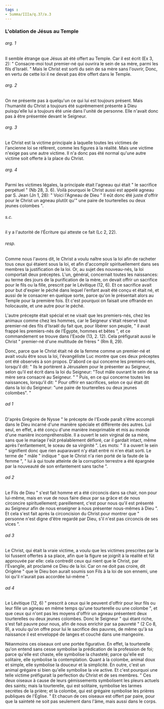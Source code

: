 ```yaml
---
tags : 
- Summa/IIIa/q.37/a.3
---
```


### L'oblation de Jésus au Temple

###### arg. 1
Il semble étrange que Jésus ait été offert au Temple. Car il est écrit (Ex 3, 2): " Consacre-moi tout premier-né qui ouvrira le sein de sa mère, parmi les fils d'Israël. " Mais le Christ est sorti du sein de sa mère sans l'ouvrir, Donc, en vertu de cette loi il ne devait pas être offert dans le Temple. 

###### arg. 2
On ne présente pas à quelqu'un ce qui lui est toujours présent. Mais l'humanité du Christ a toujours été suprêmement présente à Dieu puisqu'elle lui a toujours été unie dans l'unité de personne. Elle n'avait donc pas à être présentée devant le Seigneur. 

###### arg. 3
Le Christ est la victime principale à laquelle toutes les victimes de l'ancienne loi se réfèrent, comme les figures à la réalité. Mais une victime n'exige pas une autre victime. Il n'a donc pas été normal qu'une autre victime soit offerte à la place du Christ. 

###### arg. 4
Parmi les victimes légales, la principale était l'agneau qui était " le sacrifice perpétuel " (Nb 28, 3. 6). Voilà pourquoi le Christ aussi est appelé agneau par S. Jean (Jn 1, 28): " Voici l'Agneau de Dieu " Il eût donc été juste d'offrir pour le Christ un agneau plutôt qu'" une paire de tourterelles ou deux jeunes colombes ". 

###### s.c.
il y a l'autorité de l’Écriture qui atteste ce fait (Lc 2, 22). 

###### resp.
Comme nous l'avons dit, le Christ a voulu naître sous la loi afin de racheter tous ceux qui étaient sous la loi, et afin d'accomplir spirituellement dans ses membres la justification de la loi. Or, au sujet des nouveau-nés, la loi comportait deux préceptes. L'un, général, concernait toutes les naissances: au terme des jours de la purification de la mère, on devait offrir un sacrifice pour le fils ou la fille, prescrit par le Lévitique (12, 6). Et ce sacrifice avait pour but d'expier le péché dans lequel l'enfant avait été conçu et était né, et aussi de le consacrer en quelque sorte, parce qu'on le présentait alors au Temple pour la première fois. Et c'est pourquoi on faisait une offrande en holocauste, et une autre pour le péché. 

L'autre précepte était spécial et ne visait que les premiers-nés, chez les animaux comme chez les hommes, car le Seigneur s'était réservé tout premier-né des fils d'Israël du fait que, pour libérer son peuple, " il avait frappé les premiers-nés de l’Égypte, hommes et bêtes ", et ce commandement se trouve dans l'Exode (13, 2. 12). Cela préfigurait aussi le Christ " premier-né d'une multitude de frères " (Rm 8, 29). 

Donc, parce que le Christ était né de la femme comme un premier-né et avait voulu être sous la loi, l'évangéliste Luc montre que ces deux préceptes ont été observés à son propos. D'abord ce qui concerne les premiers-nés, lorsqu'il dit: " Ils le portèrent à Jérusalem pour le présenter au Seigneur, selon qu'il est écrit dans la loi du Seigneur: "Tout mâle ouvrant le sein de sa mère sera consacré au Seigneur. " " Puis, en ce qui concerne toutes les naissances, lorsqu'il dit: " Pour offrir en sacrifices, selon ce qui était dit dans la loi du Seigneur: "une paire de tourterelles ou deux jeunes colombes". " 

###### ad 1
D'après Grégoire de Nysse " le précepte de l'Exode paraît s'être accompli dans le Dieu incarné d'une manière spéciale et différente des autres. Lui seul, en effet, a été conçu d'une manière inexprimable et mis au monde d'une manière incompréhensible. Il a ouvert le sein virginal de sa mère, sans que le mariage l'eût préalablement défloré, car il gardait intact, même après l'enfantement, le sceau de sa virginité ". Les mots: " Il a ouvert le sein " signifient donc que rien auparavant n'y était entré ni n'en était sorti. Le terme de " mâle " indique " que le Christ n'a rien porté de la faute de la femme ", " lui à qui toute atteinte de la corruption terrestre a été épargnée par la nouveauté de son enfantement sans tache ". 

###### ad 2
Le Fils de Dieu " s'est fait homme et a été circoncis dans sa chair, non pour lui-même, mais en vue de nous faire dieux par sa grâce et de nous circoncire spirituellement; pareillement, c'est pour nous qu'il est présenté au Seigneur afin de nous enseigner à nous présenter nous-mêmes à Dieu ". Et cela s'est fait après la circoncision du Christ pour montrer que " personne n'est digne d'être regardé par Dieu, s'il n'est pas circoncis de ses vices ". 

###### ad 3
Le Christ, qui était la vraie victime, a voulu que les victimes prescrites par la loi fussent offertes à sa place, afin que la figure se joignît à la réalité et fût approuvée par elle: cela contredit ceux qui nient que le Christ, par l'Évangile, ait proclamé ce Dieu de la loi. Car on ne doit pas croire, dit Origène " que le Dieu bon aurait soumis son Fils à la loi de son ennemi, une loi qu'il n'aurait pas accordée lui-même ". 

###### ad 4
Le Lévitique (12, 6) " prescrit à ceux qui le peuvent d'offrir pour leur fils ou leur fille un agneau en même temps qu'une tourterelle ou une colombe ", et que ceux qui n'ont pas les moyens d'offrir un agneau présentent deux tourterelles ou deux jeunes colombes. Donc le Seigneur " qui étant riche, s'est fait pauvre pour nous, afin de nous enrichir par sa pauvreté " (2 Co 8, 9), a voulu qu'on offre pour lui le sacrifice des pauvres, de même qu'à sa naissance il est enveloppé de langes et couché dans une mangeoire. 

Néanmoins ces oiseaux ont une portée figurative. En effet, la tourterelle qu'on entend sans cesse symbolise la prédication de la profession de foi; parce qu'elle est chaste, elle symbolise la chasteté; parce qu'elle est solitaire, elle symbolise la contemplation. Quant à la colombe, animal doux et simple, elle symbolise la douceur et la simplicité. En outre, c'est un animal grégaire si bien qu'elle symbolise la vie active. Et c'est pourquoi une telle victime préfigurait la perfection du Christ et de ses membres. " Ces deux oiseaux à cause de leurs gémissements symbolisent les pleurs actuels des saints; mais la tourterelle, qui est solitaire, symbolise les larmes secrètes de la prière; et la colombe, qui est grégaire symbolise les prières publiques de l'Église. " Et chacun de ces oiseaux est offert par paire, pour que la sainteté ne soit pas seulement dans l'âme, mais aussi dans le corps. 

